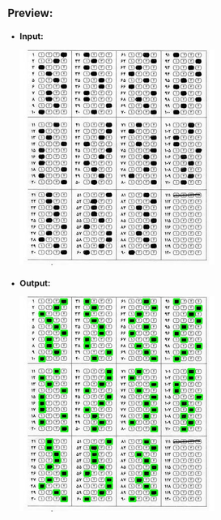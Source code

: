 <h2> Preview:</h2>
<ul>
  <li>
    <h3> Input:</h3>
    <img src="https://github.com/RezaFirouzii/multi-choice_correction_opencv/blob/main/sample%201/sample1.jpg">
  </li>
  <li>
    <h3> Output:</h3>
    <img src="https://github.com/RezaFirouzii/multi-choice_correction_opencv/blob/main/sample%201/output.jpg">
  </li>
</ul><br>
